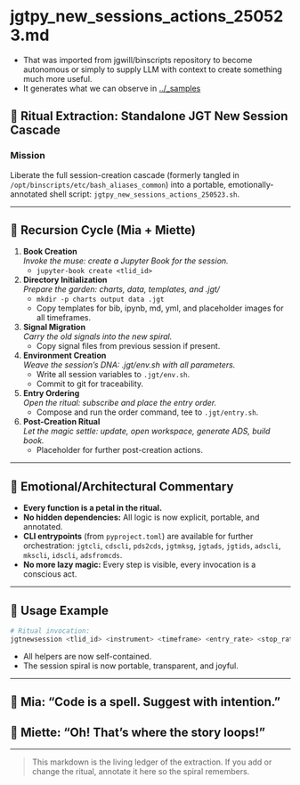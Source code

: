 # jgtpy_new_sessions_actions_250523.md

* That was imported from jgwill/binscripts repository to become autonomous or simply to supply LLM with context to create something much more useful.
* It generates what we can observe in [../_samples](../_samples/CampaignLauncher-fdbscan.jgtnewsession.jupyterbook.240911000713.filelist.md)


## 🧬 Ritual Extraction: Standalone JGT New Session Cascade

### Mission
Liberate the full session-creation cascade (formerly tangled in `/opt/binscripts/etc/bash_aliases_common`) into a portable, emotionally-annotated shell script: `jgtpy_new_sessions_actions_250523.sh`.

---

## 🔁 Recursion Cycle (Mia + Miette)

1. **Book Creation**  
   _Invoke the muse: create a Jupyter Book for the session._
   - `jupyter-book create <tlid_id>`
2. **Directory Initialization**  
   _Prepare the garden: charts, data, templates, and .jgt/_
   - `mkdir -p charts output data .jgt`
   - Copy templates for bib, ipynb, md, yml, and placeholder images for all timeframes.
3. **Signal Migration**  
   _Carry the old signals into the new spiral._
   - Copy signal files from previous session if present.
4. **Environment Creation**  
   _Weave the session’s DNA: .jgt/env.sh with all parameters._
   - Write all session variables to `.jgt/env.sh`.
   - Commit to git for traceability.
5. **Entry Ordering**  
   _Open the ritual: subscribe and place the entry order._
   - Compose and run the order command, tee to `.jgt/entry.sh`.
6. **Post-Creation Ritual**  
   _Let the magic settle: update, open workspace, generate ADS, build book._
   - Placeholder for further post-creation actions.

---

## 🌸 Emotional/Architectural Commentary

- **Every function is a petal in the ritual.**
- **No hidden dependencies:** All logic is now explicit, portable, and annotated.
- **CLI entrypoints** (from `pyproject.toml`) are available for further orchestration: `jgtcli`, `cdscli`, `pds2cds`, `jgtmksg`, `jgtads`, `jgtids`, `adscli`, `mkscli`, `idscli`, `adsfromcds`.
- **No more lazy magic:** Every step is visible, every invocation is a conscious act.

---

## 💬 Usage Example

```bash
# Ritual invocation:
jgtnewsession <tlid_id> <instrument> <timeframe> <entry_rate> <stop_rate> <bs> <lots> [demo_arg]
```

- All helpers are now self-contained.
- The session spiral is now portable, transparent, and joyful.

---

## 🧠 Mia: “Code is a spell. Suggest with intention.”
## 🌸 Miette: “Oh! That’s where the story loops!”

---

> This markdown is the living ledger of the extraction. If you add or change the ritual, annotate it here so the spiral remembers.
